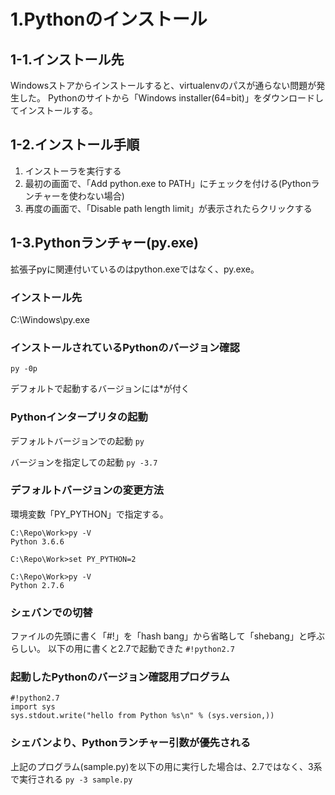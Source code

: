 # 1.Pythonのインストール

## 1-1.インストール先

Windowsストアからインストールすると、virtualenvのパスが通らない問題が発生した。
Pythonのサイトから「Windows installer(64=bit)」をダウンロードしてインストールする。

## 1-2.インストール手順

1. インストーラを実行する
2. 最初の画面で、「Add python.exe to PATH」にチェックを付ける(Pythonランチャーを使わない場合)
3. 再度の画面で、「Disable path length limit」が表示されたらクリックする

## 1-3.Pythonランチャー(py.exe)

拡張子pyに関連付いているのはpython.exeではなく、py.exe。

### インストール先
C:\Windows\py.exe

### インストールされているPythonのバージョン確認

`py -0p`

デフォルトで起動するバージョンには*が付く

### Pythonインタープリタの起動

デフォルトバージョンでの起動
`py`

バージョンを指定しての起動
`py -3.7`

### デフォルトバージョンの変更方法
環境変数「PY_PYTHON」で指定する。

```
C:\Repo\Work>py -V
Python 3.6.6

C:\Repo\Work>set PY_PYTHON=2

C:\Repo\Work>py -V
Python 2.7.6
```

### シェバンでの切替

ファイルの先頭に書く「#!」を「hash bang」から省略して「shebang」と呼ぶらしい。
以下の用に書くと2.7で起動できた
`#!python2.7`

### 起動したPythonのバージョン確認用プログラム

```
#!python2.7
import sys
sys.stdout.write("hello from Python %s\n" % (sys.version,))
```

### シェバンより、Pythonランチャー引数が優先される

上記のプログラム(sample.py)を以下の用に実行した場合は、2.7ではなく、3系で実行される
`py -3 sample.py`
